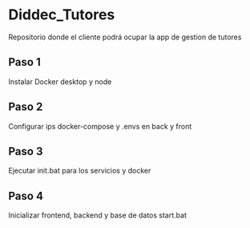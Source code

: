# Diddec_Tutores
Repositorio donde el cliente podrá ocupar la app de gestion de tutores

## Paso 1
Instalar Docker desktop y node

## Paso 2
Configurar ips docker-compose y .envs en back y front

## Paso 3
Ejecutar init.bat para los servicios y docker

## Paso 4
Inicializar frontend, backend y base de datos start.bat